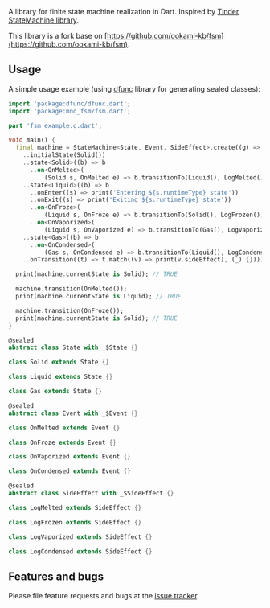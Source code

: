 A library for finite state machine realization in Dart. Inspired by [Tinder StateMachine library](https://github.com/Tinder/StateMachine).

This library is a fork base on [https://github.com/ookami-kb/fsm](https://github.com/ookami-kb/fsm).

## Usage

A simple usage example (using [dfunc](https://pub.dev/packages/dfunc) library for generating sealed classes):

```dart
import 'package:dfunc/dfunc.dart';
import 'package:mno_fsm/fsm.dart';

part 'fsm_example.g.dart';

void main() {
  final machine = StateMachine<State, Event, SideEffect>.create((g) => g
    ..initialState(Solid())
    ..state<Solid>((b) => b
      ..on<OnMelted>(
          (Solid s, OnMelted e) => b.transitionTo(Liquid(), LogMelted())))
    ..state<Liquid>((b) => b
      ..onEnter((s) => print('Entering ${s.runtimeType} state'))
      ..onExit((s) => print('Exiting ${s.runtimeType} state'))
      ..on<OnFroze>(
          (Liquid s, OnFroze e) => b.transitionTo(Solid(), LogFrozen()))
      ..on<OnVaporized>(
          (Liquid s, OnVaporized e) => b.transitionTo(Gas(), LogVaporized())))
    ..state<Gas>((b) => b
      ..on<OnCondensed>(
          (Gas s, OnCondensed e) => b.transitionTo(Liquid(), LogCondensed())))
    ..onTransition((t) => t.match((v) => print(v.sideEffect), (_) {})));

  print(machine.currentState is Solid); // TRUE

  machine.transition(OnMelted());
  print(machine.currentState is Liquid); // TRUE

  machine.transition(OnFroze());
  print(machine.currentState is Solid); // TRUE
}

@sealed
abstract class State with _$State {}

class Solid extends State {}

class Liquid extends State {}

class Gas extends State {}

@sealed
abstract class Event with _$Event {}

class OnMelted extends Event {}

class OnFroze extends Event {}

class OnVaporized extends Event {}

class OnCondensed extends Event {}

@sealed
abstract class SideEffect with _$SideEffect {}

class LogMelted extends SideEffect {}

class LogFrozen extends SideEffect {}

class LogVaporized extends SideEffect {}

class LogCondensed extends SideEffect {}
```

## Features and bugs

Please file feature requests and bugs at the [issue tracker][tracker].

[tracker]: https://github.com/ookami-kb/fsm/issues
